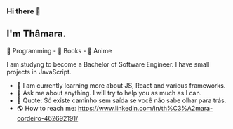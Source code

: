 ### Hi there 👋
## I'm Thâmara.

💙 Programming - 🖤 Books - 💙 Anime

I am studyng to become a Bachelor of Software Engineer. I have small projects in JavaScript. 

- 🌱 I am currently learning more about JS, React and various frameworks. 
- :tulip: Ask me about anything. I will try to help you as much as I can. 
- :cupcake: Quote: Só existe caminho sem saída se você não sabe olhar para trás. 
- :earth_americas: How to reach me: https://www.linkedin.com/in/th%C3%A2mara-cordeiro-462692191/


<!--
**thamaraprata/thamaraprata** is a ✨ _special_ ✨ repository because its `README.md` (this file) appears on your GitHub profile.

Here are some ideas to get you started:

- 🔭 I’m currently working on ...
- 🌱 I’m currently learning ...
- 👯 I’m looking to collaborate on ...
- 🤔 I’m looking for help with ...
- 💬 Ask me about ...
- 📫 How to reach me: ...
- 😄 Pronouns: ...
- ⚡ Fun fact: ...
-->
